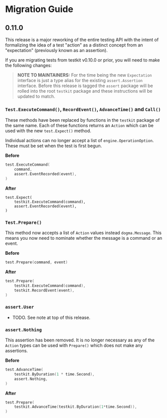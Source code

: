 # Migration Guide

## 0.11.0

This release is a major reworking of the entire testing API with the intent of
formalizing the idea of a test "action" as a distinct concept from an
"expectation" (previously known as an assertion).

If you are migrating tests from testkit v0.10.0 or prior, you will need to make
the following changes:

> **NOTE TO MAINTAINERS:** For the time being the new `Expectation` interface is just
a type alias for the existing `assert.Assertion` interface. Before this release
is tagged the `assert` package will be rolled into the root `testkit` package
and these instructions will be updated to match.

### `Test.ExecuteCommand()`, `RecordEvent()`, `AdvanceTime()` and `Call()`

These methods have been replaced by functions in the `testkit` package of the
same name. Each of these functions returns an `Action` which can be used with
the new `test.Expect()` method.

Individual actions can no longer accept a list of `engine.OperationOption`.
These must be set when the test is first begun.

**Before**
```go
test.ExecuteCommand(
    command,
    assert.EventRecorded(event),
)
```

**After**
```
test.Expect(
    testkit.ExecuteCommand(command),
    assert.EventRecorded(event),
)
```

### `Test.Prepare()`

This method now accepts a list of `Action` values instead `dogma.Message`. This
means you now need to nominate whether the message is a command or an event.

**Before**
```go
test.Prepare(command, event)
```

**After**
```go
test.Prepare(
    testkit.ExecuteCommand(command),
    testkit.RecordEvent(event),
)
```

### `assert.User`

- TODO. See note at top of this release.

### `assert.Nothing`

This assertion has been removed. It is no longer necessary as any of the
`Action` types can be used with `Prepare()` which does not make any assertions.

**Before**
```go
test.AdvanceTime(
    testkit.ByDuration(1 * time.Second),
    assert.Nothing,
)
```

**After**
```go
test.Prepare(
    testkit.AdvanceTime(testkit.ByDuration(1*time.Second)),
)
```
